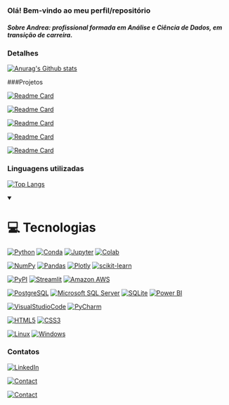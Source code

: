 ### Olá! Bem-vindo ao meu perfil/repositório ###

##### Sobre Andrea: profissional formada em Análise e Ciência de Dados, em transição de carreira. #####



### Detalhes ###


[![Anurag's Github stats](https://github-readme-stats.vercel.app/api?username=dearamires&show_icons=true&theme=dark)](https://github.com/anuraghazra/github-readme-stats)

###Projetos



[![Readme Card](https://github-readme-stats.vercel.app/api/pin/?username=dearamires&repo=Credit-Card-Fraud-Detection&theme=dark)](https://github.com/dearamires/Credit-Card-Fraud-Detection)

[![Readme Card](https://github-readme-stats.vercel.app/api/pin/?username=dearamires&repo=Credit-Score&theme=dark)](https://github.com/dearamires/Credit-Score)

[![Readme Card](https://github-readme-stats.vercel.app/api/pin/?username=dearamires&repo=Predicao-de-Cancer-de-Mama&theme=dark)](https://github.com/dearamires/Predicao-de-Cancer-de-Mama)

[![Readme Card](https://github-readme-stats.vercel.app/api/pin/?username=dearamires&repo=cancer-de-prostata&theme=dark)](https://github.com/dearamires/cancer-de-prostata)

[![Readme Card](https://github-readme-stats.vercel.app/api/pin/?username=dearamires&repo=previsao-de-renda&theme=dark)](https://github.com/dearamires/previsao-de-renda)


### Linguagens utilizadas ###

[![Top Langs](https://github-readme-stats.vercel.app/api/top-langs/?username=dearamires&layout=compact)](https://github.com/anuraghazra/github-readme-stats)

<details open>
  <summary>
    <h1>💻 Tecnologias</h1>
  </summary>
  
[![Python](https://img.shields.io/badge/Python-FFD43B?logo=python&logoColor=blue)]()
[![Conda](https://img.shields.io/badge/conda-342B029.svg?logo=anaconda&logoColor=white)]()
[![Jupyter](https://img.shields.io/badge/Jupyter-F37626.svg?logo=Jupyter&logoColor=white)]()
[![Colab](https://img.shields.io/badge/Colab-F9AB00?logo=googlecolab&color=525252)]()

[![NumPy](https://img.shields.io/badge/Numpy-777BB4?logo=numpy&logoColor=white)]()
[![Pandas](https://img.shields.io/badge/Pandas-2C2D72?logo=pandas&logoColor=white)]()
[![Plotly](https://img.shields.io/badge/Plotly-239120?logo=plotly&logoColor=white)]()
[![scikit-learn](https://img.shields.io/badge/scikit_learn-F7931E?logo=scikit-learn&logoColor=white)]()
<!-- [![SciPy](https://img.shields.io/badge/SciPy-654FF0?logo=SciPy&logoColor=white)]() -->

[![PyPI](https://img.shields.io/badge/pypi-3775A9?logo=pypi&logoColor=white)]()
[![Streamlit](https://img.shields.io/badge/Streamlit-FF4B4B?logo=Streamlit&logoColor=white)]()
[![Amazon AWS](https://img.shields.io/badge/Amazon_AWS-FF9900?logo=amazonaws&logoColor=white)]()

[![PostgreSQL](https://img.shields.io/badge/PostgreSQL-316192?logo=postgresql&logoColor=white)]()
[![Microsoft SQL Server](https://img.shields.io/badge/Microsoft%20SQL%20Server-CC2927?logo=microsoft%20sql%20server&logoColor=white)]()
[![SQLite](https://img.shields.io/badge/SQLite-07405E?logo=sqlite&logoColor=white)]()
[![Power BI](https://img.shields.io/badge/Power%20BI-316192?logo=Power%20BI&logoColor=white)](https://powerbi.microsoft.com/)

[![VisualStudioCode](https://img.shields.io/badge/Visual_Studio_Code-0078D4?logo=visual%20studio%20code&logoColor=white)]()
[![PyCharm](https://img.shields.io/badge/PyCharm-000000.svg?logo=PyCharm&logoColor=white)]()

[![HTML5](https://img.shields.io/badge/HTML5-E34F26?logo=html5&logoColor=white)]()
[![CSS3](https://img.shields.io/badge/CSS3-1572B6?logo=css3&logoColor=white)]()

<!-- [![TypeScript](https://img.shields.io/badge/TypeScript-007ACC?logo=typescript&logoColor=white)]() -->

[![Linux](https://img.shields.io/badge/Linux-FCC624?logo=linux&logoColor=black)]()
[![Windows](https://img.shields.io/badge/Windows-0078D6?logo=windows&logoColor=white)]()

<!--  -->


### Contatos ###


[![LinkedIn](https://img.shields.io/badge/LinkedIn-Connect-blue?style=flat&logo=linkedin)](https://www.linkedin.com/in/andrea-ramires)

[![Contact](https://img.shields.io/badge/Contact-andrear2221@gmail.com-blue)](mailto:andrear2221@gmail.com)

[![Contact](https://img.shields.io/badge/Github-Connect-blue?style=flat&logo=github)](https://github.com/dearamires)
